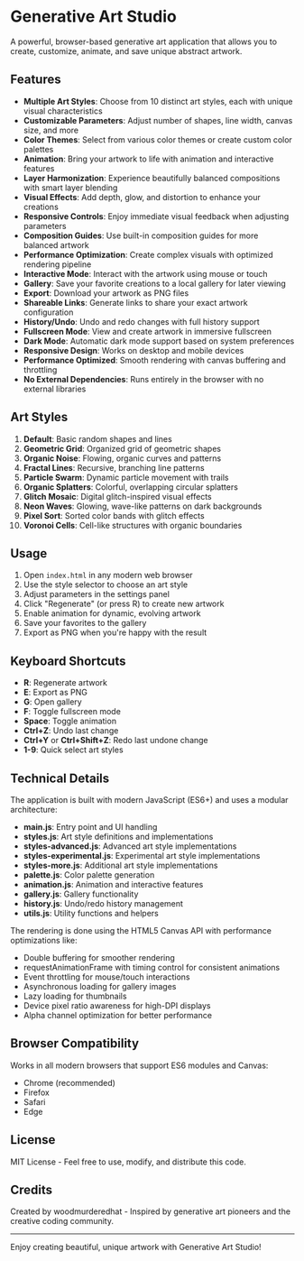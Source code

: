 # Generative Art Studio

A powerful, browser-based generative art application that allows you to create, customize, animate, and save unique abstract artwork.

## Features

- **Multiple Art Styles**: Choose from 10 distinct art styles, each with unique visual characteristics
- **Customizable Parameters**: Adjust number of shapes, line width, canvas size, and more
- **Color Themes**: Select from various color themes or create custom color palettes
- **Animation**: Bring your artwork to life with animation and interactive features
- **Layer Harmonization**: Experience beautifully balanced compositions with smart layer blending
- **Visual Effects**: Add depth, glow, and distortion to enhance your creations
- **Responsive Controls**: Enjoy immediate visual feedback when adjusting parameters
- **Composition Guides**: Use built-in composition guides for more balanced artwork
- **Performance Optimization**: Create complex visuals with optimized rendering pipeline
- **Interactive Mode**: Interact with the artwork using mouse or touch
- **Gallery**: Save your favorite creations to a local gallery for later viewing
- **Export**: Download your artwork as PNG files
- **Shareable Links**: Generate links to share your exact artwork configuration
- **History/Undo**: Undo and redo changes with full history support
- **Fullscreen Mode**: View and create artwork in immersive fullscreen
- **Dark Mode**: Automatic dark mode support based on system preferences
- **Responsive Design**: Works on desktop and mobile devices
- **Performance Optimized**: Smooth rendering with canvas buffering and throttling
- **No External Dependencies**: Runs entirely in the browser with no external libraries

## Art Styles

1. **Default**: Basic random shapes and lines
2. **Geometric Grid**: Organized grid of geometric shapes
3. **Organic Noise**: Flowing, organic curves and patterns
4. **Fractal Lines**: Recursive, branching line patterns
5. **Particle Swarm**: Dynamic particle movement with trails
6. **Organic Splatters**: Colorful, overlapping circular splatters
7. **Glitch Mosaic**: Digital glitch-inspired visual effects
8. **Neon Waves**: Glowing, wave-like patterns on dark backgrounds
9. **Pixel Sort**: Sorted color bands with glitch effects
10. **Voronoi Cells**: Cell-like structures with organic boundaries

## Usage

1. Open `index.html` in any modern web browser
2. Use the style selector to choose an art style
3. Adjust parameters in the settings panel
4. Click "Regenerate" (or press R) to create new artwork
5. Enable animation for dynamic, evolving artwork
6. Save your favorites to the gallery
7. Export as PNG when you're happy with the result

## Keyboard Shortcuts

- **R**: Regenerate artwork
- **E**: Export as PNG
- **G**: Open gallery
- **F**: Toggle fullscreen mode
- **Space**: Toggle animation
- **Ctrl+Z**: Undo last change
- **Ctrl+Y** or **Ctrl+Shift+Z**: Redo last undone change
- **1-9**: Quick select art styles

## Technical Details

The application is built with modern JavaScript (ES6+) and uses a modular architecture:

- **main.js**: Entry point and UI handling
- **styles.js**: Art style definitions and implementations
- **styles-advanced.js**: Advanced art style implementations
- **styles-experimental.js**: Experimental art style implementations
- **styles-more.js**: Additional art style implementations
- **palette.js**: Color palette generation
- **animation.js**: Animation and interactive features
- **gallery.js**: Gallery functionality
- **history.js**: Undo/redo history management
- **utils.js**: Utility functions and helpers

The rendering is done using the HTML5 Canvas API with performance optimizations like:

- Double buffering for smoother rendering
- requestAnimationFrame with timing control for consistent animations
- Event throttling for mouse/touch interactions
- Asynchronous loading for gallery images
- Lazy loading for thumbnails
- Device pixel ratio awareness for high-DPI displays
- Alpha channel optimization for better performance

## Browser Compatibility

Works in all modern browsers that support ES6 modules and Canvas:

- Chrome (recommended)
- Firefox
- Safari
- Edge

## License

MIT License - Feel free to use, modify, and distribute this code.

## Credits

Created by woodmurderedhat - Inspired by generative art pioneers and the creative coding community.

---

Enjoy creating beautiful, unique artwork with Generative Art Studio!
